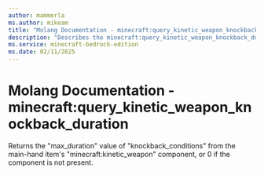 ```yaml
---
author: mammerla
ms.author: mikeam
title: "Molang Documentation - minecraft:query_kinetic_weapon_knockback_duration"
description: "Describes the minecraft:query_kinetic_weapon_knockback_duration molang"
ms.service: minecraft-bedrock-edition
ms.date: 02/11/2025 
---
```


# Molang Documentation - minecraft:query_kinetic_weapon_knockback_duration

Returns the "max_duration" value of "knockback_conditions" from the main-hand item's "minecraft:kinetic_weapon" component, or 0 if the component is not present.
